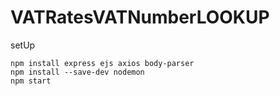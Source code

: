 # VATRatesVATNumberLOOKUP

setUp

    npm install express ejs axios body-parser
    npm install --save-dev nodemon
    npm start


